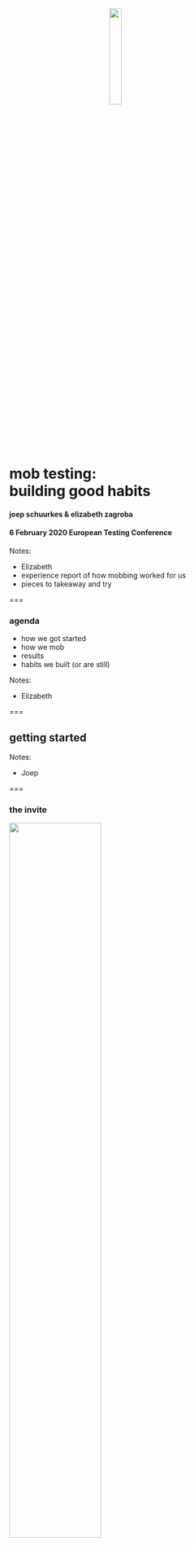 <!-- .slide: class="title-slide" -->

<img src="images/europeantestingconference.png" width="22%" style="margin-left:auto; margin-right:auto; display:block;"/>

# mob testing:<br/>building good habits
#### joep schuurkes & elizabeth zagroba
#### 6 February 2020 European Testing Conference

Notes:
- Elizabeth
- experience report of how mobbing worked for us
- pieces to takeaway and try

===

### agenda
- how we got started
- how we mob
- results
- habits we built (or are still)

Notes: 
- Elizabeth

===

## getting started

Notes:
- Joep

===

### the invite

<img src="images/invite-edit.png" width="60%"/>

Notes:
- Joep
- people showed up, except Marijn
- whoever shows up are the right people
- next session was 90 instead of 60 minutes
- mobbing is everyone working on the same computer, turning up the good of pairing

===

### our context

<img src="images/de_rotterdam.jpg" style="float:right" width="30%"/>

We've had testers on the teams for a long time, but:

- most of these testers were new <br/>to the company
- only a few of them had a lot of <br/>experience


Notes:
- Joep
- new to company
	- limited product knowledge
	- little historical knowledge
	- more difficult to reach out to others
- experience
	- more difficult to fill the gaps

===
<!-- .slide: data-transition="slide-in none" -->

### initial goals

- share knowledge about the products we support
- share testing skills and tools we use
- build a sense of community and collaboration

Notes:
- Joep
- this aligns with Woody's experiences
- start from a shared baseline of knowledge
- lowering the bus/conference factor
- shape a sense of community and collaboration
- work on something together
- build knowledge about the products we support and the tools we use


===
<!-- .slide: data-transition="none" -->
### initial goals

- share knowledge about the products we support
- share testing skills and tools we use
- build a sense of community and collaboration

Notes:
- Elizabeth
- Joep's role/personality enabled this
- prepare for Joep winning the lottery
- arguments on slide were for Elizabeth's teammates
- we did not mob at my previous job

===

## how we mob

Notes:
- Elizabeth

===

### how we mob
- ideas have to be put into words<br/>before they can be put into the computer
- communicate at the highest level of abstraction: 
 - intent, what to do, how to do it
- kindness, consideration, and respect

Notes:
- Elizabeth
- intent: add a card for this to the Trello board
- what to do: say something about how we're going to work on Locust today
- how to do it: click on the Add Card at the bottom of the second column. type "Add Locust test for the App Store"
- bias to action/yes, and...

===

### participants & setup

<img src="images/back_02_20200121_151638.jpg" width="70%"/>

Notes:
- Elizabeth
- rotate mouse and keyboard
- four-minute rotations: reinforces roles & collaboration
- if not working, make duration shorter
- describing roles: facilitator, driver, navigator, mobster
- navigator decides what's next, ask for input
- still mess up driver/navigator
- enabling constraints
- this stuff is hard, stick with it
- the rules are there to create an environment in which something awesome is likely to happen

===

### participants & setup

<img src="images/front_01_20200121_151657.jpg" width="70%"/>


Notes:
- Elizabeth
- bullying for people who normally show up
- Joep/EZ: more exploratory testing
- Ursula: customer support
- Kavitha: engineer
- Sanju: full of ideas, bias to action
- talkative, collaboration with lots of energy in the room
- all working on the same thing

===

### our Trello board
<a href="https://trello.com/b/NzZvsl41/mob-testing-session-ideas" target="_blank"><img src="images/trello-board.png" width="80%"/></a>

Notes:
- Elizabeth
- mob chooses and refines together
- diversity of stuff we pick up: testing, refactoring, architecture diagram, etc.
- Selenium, Locust, Pytest, Postman, Python

===

## results
Notes:
- Joep

===

### numbers

- 45 sessions in 11 months <!-- .element: class="fragment" -->
- 12 Mendix products explored (and other stuff!) <!-- .element: class="fragment" -->
- 5(?) bugs found <!-- .element: class="fragment" -->
- 1.6 lines of Python read per minute <!-- .element: class="fragment" -->
- 37 keyboard shortcuts memorized <!-- .element: class="fragment" -->
- 3 operating systems shared <!-- .element: class="fragment" -->
- a million times asked for a different level of abstraction <!-- .element: class="fragment" -->

Notes:
- Joep
- level of abstraction: intent / what / how
- 2 second rule

===

### mobbing happened!

- simultaneous ooh-ing <!-- .element: class="fragment" -->
- expressing intent led to a better action <!-- .element: class="fragment" -->
- when it's not chaos but a mob <!-- .element: class="fragment" -->
- "I'll start using this tomorrow!" <!-- .element: class="fragment" -->
- skeptical but yolo! <!-- .element: class="fragment" -->
- applause for yourself <!-- .element: class="fragment" -->

Notes:
- Joep
- not being strict on the rules, because mobbing was happening (not chaos)
- good energy during the sessions / applause at the end of the session 21 Jan 2020


===

### learning happened!

- keyboard shortcuts & operating systems
- product & domain knowledge
- technical skills

Notes:
- Joep
- technical: testing and programming
- come up with examples

===

<h3 style="color:#23770b">learning >> results</h3>


Notes:
- Joep
- spending 90 minutes where everyone learns is more valuable than 90 minutes of getting stuff done
- very few bugs found, very few notes taken
- very small charter scope
- different from mobbing all the time
- first sessions had really poor testing

===

### retros

<div style="display:flex; align-items:center">
	<img src="images/retro.jpg" width="40%"/>
	<img src="images/retro-20200107.jpg" width="50%" style="margin-left:3em" />
</div>

Notes:
- Joep
- should have done from the start
- without retros, plateau after a few sessions
- retro after 40 minutes (because weekly)
- retro to turn up the good (versus focus on things that need to improve)
- warn for rabbit holes
- intent, what to do, how to do it
- also a habit: have a charter specific enough to give direction and a sense of accomplishment

===

## habits

Notes:
- Elizabeth

===

### habits we built


<div style="display:flex; justify-content:space-between;">
<div>

- driver-navigator outside the mob
- reach out to each other for help
- knowing how to troubleshoot your product
</div>

<img style="float:right; padding-left:5%" src="images/cheerleaders.jpg" width="35%" />
</div>

Notes:
- Elizabeth
- still no mind-reading :-(
- actively listening to what they mean vs. what they say vs. what you thought they mean
- catching yourself quickly when not acting in line with the habit
- more community feeling and collaborative problem-solving outside of the sessions
- read the error message

===

### habits we're still building

- not making decisions as the driver
- building on each other's ideas
- learn when to move up in abstraction level (intent)
- whoever shows up are the right people
- have a specific-enough charter

Notes:
- Elizabeth
- trying ideas instead of discussing them
- charter: to give direction and a sense of accomplishment
- rarely got priority over release testing
- little to no interest from other people in the unit
- taking notes

===

### want to start mobbing?
- [Mob Testing: An Introduction & Experience Report ](https://dojo.ministryoftesting.com/dojo/lessons/mob-testing-an-introduction-experience-report)<br/>Maaret Pyhäjärvi
- [Mob Programming, A Whole Team Approach](https://leanpub.com/mobprogramming)<br/>Woody Zuill and Kevin Meadows
- [Mob Programming Guidebook](https://mobprogrammingguidebook.xyz/)<br/>Maaret Pyhäjärvi

Notes:
- Elizabeth
- this stuff is hard, stick with it
- have a facilitator just focused on the process
- learning _is_ the productivity, part of the job
- try it, see how it goes

===

## thanks.

Notes:
- Joep and Elizabeth
- find us at the rest of the conference to ask questions and share thoughts.
- invite us to facilitate a session
